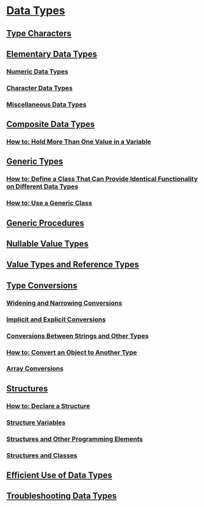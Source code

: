 # [Data Types](data-types.md)
## [Type Characters](type-characters.md)
## [Elementary Data Types](elementary-data-types.md)
### [Numeric Data Types](numeric-data-types.md)
### [Character Data Types](character-data-types.md)
### [Miscellaneous Data Types](miscellaneous-data-types.md)
## [Composite Data Types](composite-data-types.md)
### [How to: Hold More Than One Value in a Variable](how-to-hold-more-than-one-value-in-a-variable.md)
## [Generic Types](generic-types.md)
### [How to: Define a Class That Can Provide Identical Functionality on Different Data Types](how-to-define-a-class-that-can-provide-identical-functionality.md)
### [How to: Use a Generic Class](how-to-use-a-generic-class.md)
## [Generic Procedures](generic-procedures.md)
## [Nullable Value Types](nullable-value-types.md)
## [Value Types and Reference Types](value-types-and-reference-types.md)
## [Type Conversions](type-conversions.md)
### [Widening and Narrowing Conversions](widening-and-narrowing-conversions.md)
### [Implicit and Explicit Conversions](implicit-and-explicit-conversions.md)
### [Conversions Between Strings and Other Types](conversions-between-strings-and-other-types.md)
### [How to: Convert an Object to Another Type](how-to-convert-an-object-to-another-type.md)
### [Array Conversions](array-conversions.md)
## [Structures](structures.md)
### [How to: Declare a Structure](how-to-declare-a-structure.md)
### [Structure Variables](structure-variables.md)
### [Structures and Other Programming Elements](structures-and-other-programming-elements.md)
### [Structures and Classes](structures-and-classes.md)
## [Efficient Use of Data Types](efficient-use-of-data-types.md)
## [Troubleshooting Data Types](troubleshooting-data-types.md)